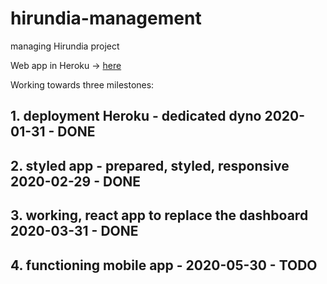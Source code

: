 # hirundia-management
managing Hirundia project

Web app in Heroku -> [here](https://fast-anchorage-88647.herokuapp.com/)

Working towards three milestones:

## 1. deployment Heroku - dedicated dyno 2020-01-31 - DONE

## 2. styled app - prepared, styled, responsive 2020-02-29 - DONE

## 3. working, react app to replace the dashboard 2020-03-31 - DONE

## 4. functioning mobile app - 2020-05-30 - TODO
